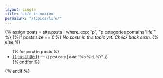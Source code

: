 ```yaml
---
layout: single
title: "Life in motion"
permalink: "/topics/life/"
---
```


{% assign posts = site.posts | where_exp: "p", "p.categories contains 'life'" %}
{% if posts.size == 0 %}
_No posts in this topic yet. Check back soon._
{% else %}
<ul>
{% for post in posts %}
  <li><a href="{{ post.url | relative_url }}">{{ post.title }}</a> — <small>{{ post.date | date: "%b %-d, %Y" }}</small></li>
{% endfor %}
</ul>
{% endif %}
